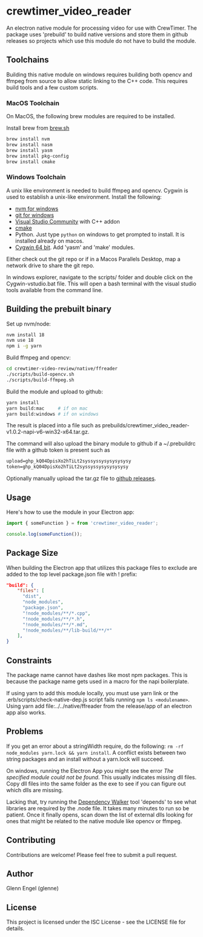 # crewtimer_video_reader

An electron native module for processing video for use with CrewTimer.  The package uses 'prebuild' to build native versions and store them in github releases so projects which use this module do not have to build the module.

## Toolchains

Building this native module on windows requires building both opencv and ffmpeg from source to allow static linking to the C++ code.  This requires build tools and a few custom scripts.

### MacOS Toolchain

On MacOS, the following brew modules are required to be installed.

Install brew from [brew.sh](https://brew.sh)

```bash
brew install nvm
brew install nasm
brew install yasm
brew install pkg-config
brew install cmake
```

### Windows Toolchain

A unix like environment is needed to build ffmpeg and opencv.  Cygwin is used to establish a unix-like environment.  Install the following:

- [nvm for windows](https://github.com/coreybutler/nvm-windows/releases)
- [git for windows](https://gitforwindows.org/)
- [Visual Studio Community]() with C++ addon
- [cmake](https://cmake.org/download/)
- Python.  Just type `python` on windows to get prompted to install. It is installed already on macos.
- [Cygwin 64 bit](https://www.cygwin.com/install.html).  Add 'yasm' and 'make' modules.

Either check out the git repo or if in a Macos Parallels Desktop, map a network drive to share the git repo.

In windows explorer, navigate to the scripts/ folder and double click on the Cygwin-vstudio.bat file.  This will open a bash terminal with the visual studio tools available from the command line.

## Building the prebuilt binary

Set up nvm/node:

```bash
nvm install 18
nvm use 18
npm i -g yarn
```

Build ffmpeg and opencv:

```bash
cd crewtimer-video-review/native/ffreader
./scripts/build-opencv.sh
./scripts/build-ffmpeg.sh
```

Build the module and upload to github:

```bash
yarn install
yarn build:mac     # if on mac
yarn build:windows # if on windows
```

The result is placed into a file such as prebuilds/crewtimer_video_reader-v1.0.2-napi-v6-win32-x64.tar.gz.

The command will also upload the binary module to github if a ~/.prebuildrc file with a github token is present such as 

```txt
upload=ghp_kQ04DpisXo2hTiLt2syssyssysysysysysy
token=ghp_kQ04DpisXo2hTiLt2syssyssysysysysysy
```

Optionally manually upload the tar.gz file to [github releases](https://github.com/crewtimer/crewtimer-video-review/releases).

## Usage

Here's how to use the module in your Electron app:

```ts
import { someFunction } = from 'crewtimer_video_reader';

console.log(someFunction());
```

## Package Size

When building the Electron app that utilizes this package files to exclude are added to the top level package.json file with ! prefix:

```json
"build": {
    "files": [
      "dist",
      "node_modules",
      "package.json",
      "!node_modules/**/*.cpp",
      "!node_modules/**/*.h",
      "!node_modules/**/*.md",
      "!node_modules/**/lib-build/**/*"
    ],
}
```

## Constraints

The package name cannot have dashes like most npm packages.  This is because the package name gets used in a macro for the napi boilerplate.

If using yarn to add this module locally, you must use yarn link or the .erb/scripts/check-native-dep.js script fails running `npm ls <modulename>`.  Using yarn add file:../../native/ffreader from the release/app of an electron app also works.


## Problems

If you get an error about a stringWidth require, do the following: `rm -rf node_modules yarn.lock && yarn install`.  A conflict exists between two string packages and an install without a yarn.lock will succeed.

On windows, running the Electron App you might see the error *The specified module could not be found*.  This usually indicates missing dll files.  Copy dll files into the same folder as the exe to see if you can figure out which dlls are missing.

Lacking that, try running the [Dependency Walker](https://www.dependencywalker.com/) tool 'depends' to see what libraries are required by the .node file. It takes many minutes to run so be patient.  Once it finally opens, scan down the list of external dlls looking for ones that might be related to the native module like opencv or ffmpeg.

## Contributing

Contributions are welcome! Please feel free to submit a pull request.

## Author

Glenn Engel (glenne)

## License

This project is licensed under the ISC License - see the LICENSE file for details.
